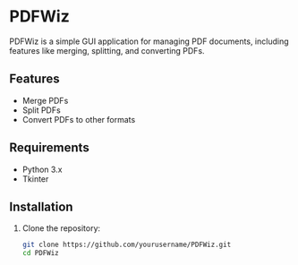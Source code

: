 # PDFWiz

PDFWiz is a simple GUI application for managing PDF documents, including features like merging, splitting, and converting PDFs.

## Features

- Merge PDFs
- Split PDFs
- Convert PDFs to other formats

## Requirements

- Python 3.x
- Tkinter

## Installation

1. Clone the repository:
   ```sh
   git clone https://github.com/yourusername/PDFWiz.git
   cd PDFWiz
